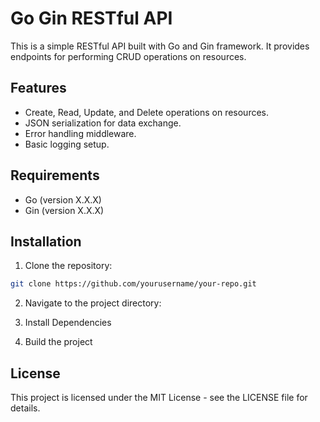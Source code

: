 # Go Gin RESTful API

This is a simple RESTful API built with Go and Gin framework. It provides endpoints for performing CRUD operations on resources.

## Features

- Create, Read, Update, and Delete operations on resources.
- JSON serialization for data exchange.
- Error handling middleware.
- Basic logging setup.

## Requirements

- Go (version X.X.X)
- Gin (version X.X.X)

## Installation

1. Clone the repository:

```bash
git clone https://github.com/yourusername/your-repo.git
```

2. Navigate to the project directory:

3. Install Dependencies
4. Build the project


## License
This project is licensed under the MIT License - see the LICENSE file for details.

